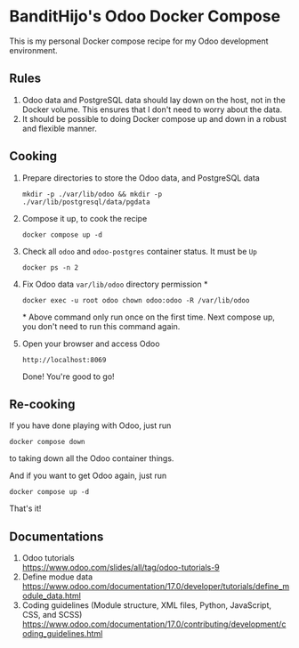 # BanditHijo's Odoo Docker Compose

This is my personal Docker compose recipe for my Odoo development environment.


## Rules

1. Odoo data and PostgreSQL data should lay down on the host, not in the Docker volume. This ensures that I don't need to worry about the data.
1. It should be possible to doing Docker compose up and down in a robust and flexible manner.


## Cooking

1. Prepare directories to store the Odoo data, and PostgreSQL data
   ```
   mkdir -p ./var/lib/odoo && mkdir -p ./var/lib/postgresql/data/pgdata
   ```

1. Compose it up, to cook the recipe

   ```
   docker compose up -d
   ```

1. Check all `odoo` and `odoo-postgres` container status. It must be `Up`

   ```
   docker ps -n 2
   ```

1. Fix Odoo data `var/lib/odoo` directory permission *

   ```
   docker exec -u root odoo chown odoo:odoo -R /var/lib/odoo
   ```
   \* Above command only run once on the first time. Next compose up, you don't need to run this command again.

1. Open your browser and access Odoo
   ```
   http://localhost:8069
   ```
   Done! You're good to go!


## Re-cooking

If you have done playing with Odoo, just run

```
docker compose down
```
to taking down all the Odoo container things.

And if you want to get Odoo again, just run 

```
docker compose up -d
```

That's it!


## Documentations

1. Odoo tutorials \
   <https://www.odoo.com/slides/all/tag/odoo-tutorials-9>
1. Define modue data \
   <https://www.odoo.com/documentation/17.0/developer/tutorials/define_module_data.html>
1. Coding guidelines (Module structure, XML files, Python, JavaScript, CSS, and SCSS) \
   <https://www.odoo.com/documentation/17.0/contributing/development/coding_guidelines.html>
